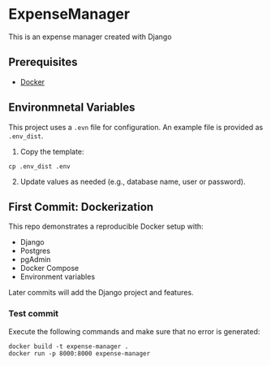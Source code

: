 # ExpenseManager
This is an expense manager created with Django

## Prerequisites

- [Docker](https://docs.docker.com/get-docker/)

## Environmnetal Variables

This project uses a `.evn` file for configuration.
An example file is provided as `.env_dist`.

1. Copy the template:

```
cp .env_dist .env
```

2. Update values as needed (e.g., database name, user or password).

## First Commit: Dockerization

This repo demonstrates a reproducible Docker setup with:

- Django
- Postgres
- pgAdmin
- Docker Compose
- Environment variables

Later commits will add the Django project and features.

### Test commit

Execute the following commands and make sure that no error is generated:
```
docker build -t expense-manager .
docker run -p 8000:8000 expense-manager
```
